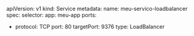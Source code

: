 apiVersion: v1
kind: Service
metadata:
  name: meu-servico-loadbalancer
spec:
  selector:
    app: meu-app
  ports:
  - protocol: TCP
    port: 80
    targetPort: 9376
  type: LoadBalancer

